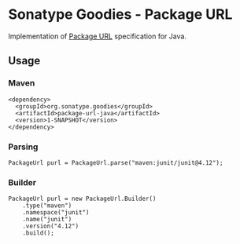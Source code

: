 # Sonatype Goodies - Package URL

Implementation of [Package URL](https://github.com/package-url/purl-spec) specification for Java.

## Usage

### Maven

    <dependency>
      <groupId>org.sonatype.goodies</groupId>
      <artifactId>package-url-java</artifactId>
      <version>1-SNAPSHOT</version>
    </dependency>

### Parsing

    PackageUrl purl = PackageUrl.parse("maven:junit/junit@4.12");

### Builder

    PackageUrl purl = new PackageUrl.Builder()
        .type("maven")
        .namespace("junit")
        .name("junit")
        .version("4.12")
        .build();